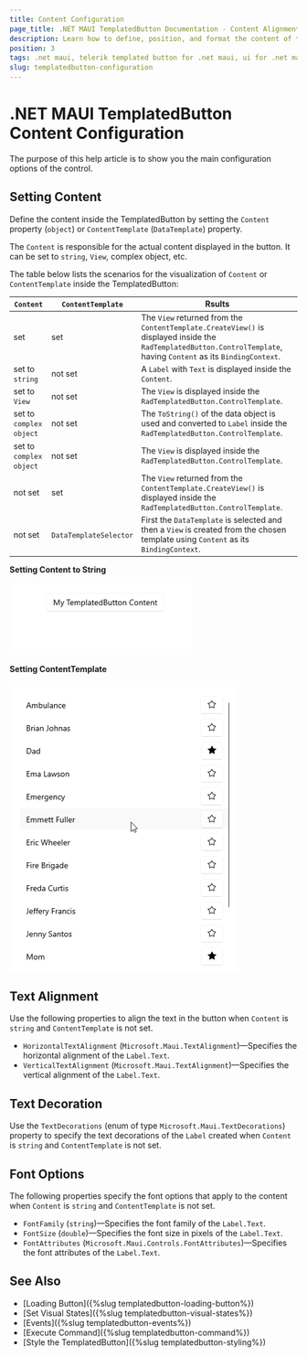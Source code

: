 ```yaml
---
title: Content Configuration
page_title: .NET MAUI TemplatedButton Documentation - Content Alignment
description: Learn how to define, position, and format the content of the Telerik TemplatedButton for .NET MAUI.
position: 3
tags: .net maui, telerik templated button for .net maui, ui for .net maui, template contet, microsoft .net maui
slug: templatedbutton-configuration
---
```


# .NET MAUI TemplatedButton Content Configuration

The purpose of this help article is to show you the main configuration options of the control.

## Setting Content

Define the content inside the TemplatedButton by setting the `Content` property (`object`) or `ContentTemplate` (`DataTemplate`) property.

The `Content` is responsible for the actual content displayed in the button. It can be set to `string`, `View`, complex object, etc.

The table below lists the scenarios for the visualization of `Content` or `ContentTemplate` inside the TemplatedButton:

| `Content` | `ContentTemplate` | Rsults |
| --------- | ----------------- | ------ |
| set | set | The `View` returned from the `ContentTemplate.CreateView()` is displayed inside the `RadTemplatedButton.ControlTemplate`, having `Content` as its `BindingContext`. |
| set to `string` | not set | A `Label` with `Text` is displayed inside the `Content`. |
| set to `View` | not set | The `View` is displayed inside the `RadTemplatedButton.ControlTemplate`. |
| set to `complex object` | not set | The `ToString()` of the data object is used and converted to `Label` inside the `RadTemplatedButton.ControlTemplate`. |
| set to `complex object` | not set | The `View` is displayed inside the `RadTemplatedButton.ControlTemplate`. |
| not set | set | The `View` returned from the `ContentTemplate.CreateView()` is displayed inside the `RadTemplatedButton.ControlTemplate`. |
| not set | `DataTemplateSelector` | First the `DataTemplate` is selected and then a `View` is created from the chosen template using `Content` as its `BindingContext`. |

__Setting Content to String__

<snippet id='templatedbutton-gettingstarted-xaml' />

![.NET MAUI TemplatedButton Getting Started](images/templatedbutton-getting-started.png)

__Setting ContentTemplate__

<snippet id='templatedbutton-content-template' />

![.NET MAUI TemplatedButton ContentTemplate](images/templatedbutton-contenttemplate.gif "TemplatedButton for .NET MAUI")

## Text Alignment

Use the following properties to align the text in the button when `Content` is `string` and `ContentTemplate` is not set.

* `HorizontalTextAlignment` (`Microsoft.Maui.TextAlignment`)&mdash;Specifies the horizontal alignment of the `Label.Text`. 
* `VerticalTextAlignment` (`Microsoft.Maui.TextAlignment`)&mdash;Specifies the vertical alignment of the `Label.Text`.

## Text Decoration

Use the `TextDecorations` (enum of type `Microsoft.Maui.TextDecorations`) property to specify the text decorations of the `Label` created when `Content` is `string` and `ContentTemplate` is not set.

## Font Options

The following properties specify the font options that apply to the content when `Content` is `string` and `ContentTemplate` is not set.

* `FontFamily` (`string`)&mdash;Specifies the font family of the `Label.Text`.
* `FontSize` (`double`)&mdash;Specifies the font size in pixels of the `Label.Text`.
* `FontAttributes` (`Microsoft.Maui.Controls.FontAttributes`)&mdash;Specifies the font attributes of the `Label.Text`.

## See Also

- [Loading Button]({%slug templatedbutton-loading-button%})
- [Set Visual States]({%slug templatedbutton-visual-states%})
- [Events]({%slug templatedbutton-events%})
- [Execute Command]({%slug templatedbutton-command%})
- [Style the TemplatedButton]({%slug templatedbutton-styling%})